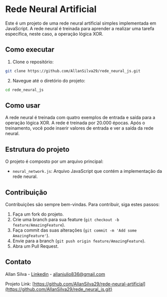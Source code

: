 # Rede Neural Artificial

Este é um projeto de uma rede neural artificial simples implementada em JavaScript. A rede neural é treinada para aprender a realizar uma tarefa específica, neste caso, a operação lógica XOR.

## Como executar

1. Clone o repositório:

```bash
git clone https://github.com/AllanSilva29/rede_neural_js.git
```

2. Navegue até o diretório do projeto:

```bash
cd rede_neural_js
```

## Como usar

A rede neural é treinada com quatro exemplos de entrada e saída para a operação lógica XOR. A rede é treinada por 20.000 épocas. Após o treinamento, você pode inserir valores de entrada e ver a saída da rede neural.

## Estrutura do projeto

O projeto é composto por um arquivo principal:

- `neural_network.js`: Arquivo JavaScript que contém a implementação da rede neural.

## Contribuição

Contribuições são sempre bem-vindas. Para contribuir, siga estes passos:

1. Faça um fork do projeto.
2. Crie uma branch para sua feature (`git checkout -b feature/AmazingFeature`).
3. Faça commit das suas alterações (`git commit -m 'Add some AmazingFeature'`).
4. Envie para a branch (`git push origin feature/AmazingFeature`).
5. Abra um Pull Request.

## Contato

Allan Silva - [Linkedin](https://www.linkedin.com/in/allan-silva-16b94a19b/) - allanjulio836@gmail.com

Projeto Link: [https://github.com/AllanSilva29/rede-neural-artificial](https://github.com/AllanSilva29/rede_neural_js.git)

